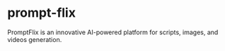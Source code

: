 # prompt-flix
PromptFlix is an innovative AI-powered platform for scripts, images, and videos generation.
